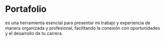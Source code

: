 # Portafolio
es una herramienta esencial para presentar mi trabajo y experiencia de manera organizada y profesional, facilitando la conexión con oportunidades y el desarrollo de tu carrera.
